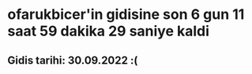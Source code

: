 # ofarukbicer'in gidisine son 6 gun 11 saat 59 dakika 29 saniye kaldi

## Gidis tarihi: 30.09.2022 :(